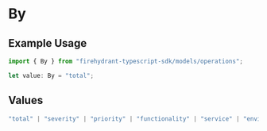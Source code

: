 # By

## Example Usage

```typescript
import { By } from "firehydrant-typescript-sdk/models/operations";

let value: By = "total";
```

## Values

```typescript
"total" | "severity" | "priority" | "functionality" | "service" | "environment" | "user" | "user_involvement"
```
